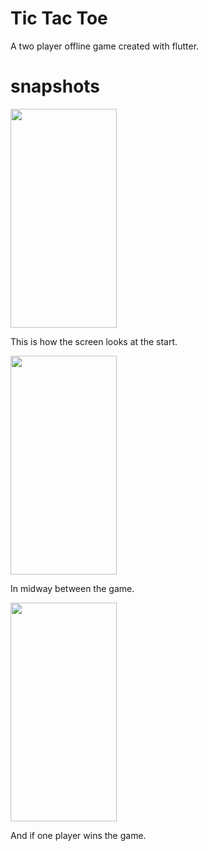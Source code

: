 # Tic Tac Toe

A two player offline game created with flutter.

# snapshots
<img src="https://drive.google.com/uc?export=view&id=10zIT6G8FZN53Dw3OoRLQgFBASDVcCE11" height="350" width="170">

This is how the screen looks at the start. 

<img src="https://drive.google.com/uc?export=view&id=10xvR7LEtjVC2alhXzrP5g5PDoth9JkGF" height="350" width="170">

In midway between the game.


<img src="https://drive.google.com/uc?export=view&id=10nOQE29uTZ6ccIVUnaVoFtuPJRsxv0G8" height="350" width="170">

And if one player wins the game.
